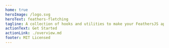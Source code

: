 ```yaml
---
home: true
heroImage: /logo.svg
heroText: feathers-fletching
tagline: A collection of hooks and utilities to make your FeathersJS apps fly straight and true
actionText: Get Started
actionLink: ./overview.md
footer: MIT Licensed
---
```

